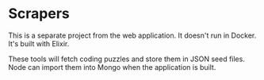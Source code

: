 # Scrapers

This is a separate project from the web application. It doesn't run in Docker. It's built with Elixir.

These tools will fetch coding puzzles and store them in JSON seed files. Node can import them into Mongo when the application is built.

